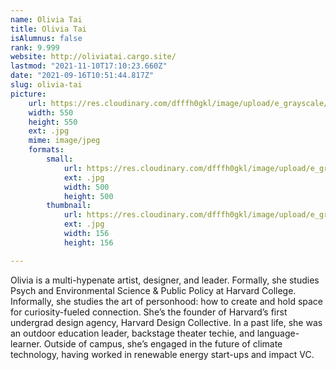 ```yaml
---
name: Olivia Tai
title: Olivia Tai
isAlumnus: false
rank: 9.999
website: http://oliviatai.cargo.site/
lastmod: "2021-11-10T17:10:23.660Z"
date: "2021-09-16T10:51:44.817Z"
slug: olivia-tai
picture:
    url: https://res.cloudinary.com/dfffh0gkl/image/upload/e_grayscale/v1636564212/olivia_19f2161024.jpg
    width: 550
    height: 550
    ext: .jpg
    mime: image/jpeg
    formats:
        small:
            url: https://res.cloudinary.com/dfffh0gkl/image/upload/e_grayscale/v1636564213/small_olivia_19f2161024.jpg
            ext: .jpg
            width: 500
            height: 500
        thumbnail:
            url: https://res.cloudinary.com/dfffh0gkl/image/upload/e_grayscale/v1636564212/thumbnail_olivia_19f2161024.jpg
            ext: .jpg
            width: 156
            height: 156

---
```

Olivia is a multi-hypenate artist, designer, and leader. Formally, she studies Psych and Environmental Science & Public Policy at Harvard College. Informally, she studies the art of personhood: how to create and hold space for curiosity-fueled connection. She’s the founder of Harvard’s first undergrad design agency, Harvard Design Collective. In a past life, she was an outdoor education leader, backstage theater techie, and language-learner. Outside of campus, she’s engaged in the future of climate technology, having worked in renewable energy start-ups and impact VC.